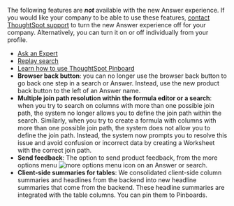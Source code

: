The following features are <strong><em>not</em></strong> available with the new Answer experience. If you would like your company to be able to use these features, <a href="{{ site.baseurl }}/admin/misc/contact.html">contact ThoughtSpot support</a> to turn the new Answer experience off for your company. Alternatively, you can turn it on or off individually from your profile.
<ul><li> <a href="{{ site.baseurl }}/end-user/search/ask-an-expert.html">Ask an Expert</a></li>
<li> <a href="{{ site.baseurl }}/end-user/search/replay-search.html">Replay search</a></li>
<li> <a href="{{ site.baseurl }}/admin/system-monitor/monitor-pinboards.html">Learn how to use ThoughtSpot Pinboard</a></li>
<li> <strong>Browser back button</strong>: you can no longer use the browser back button to go back one step in a search or Answer. Instead, use the new product back button to the left of an Answer name.</li>
<li> <strong>Multiple join path resolution within the formula editor or a search</strong>: when you try to search on columns with more than one possible join path, the system no longer allows you to define the join path within the search. Similarly, when you try to create a formula with columns with more than one possible join path, the system does not allow you to define the join path. Instead, the system now prompts you to resolve this issue and avoid confusion or incorrect data by creating a Worksheet with the correct join path.</li>
<li> <strong>Send feedback</strong>: The option to send product feedback, from the more options menu <img src="{{ site.baseurl }}/images/icon-more-10px.png" alt="more options menu icon" class="inline"/> on an Answer or search.</li>
<li><strong>Client-side summaries for tables</strong>: We consolidated client-side column summaries and headlines from the backend into new headline summaries that come from the backend. These headline summaries are integrated with the table columns. You can pin them to Pinboards.</li></ul>
